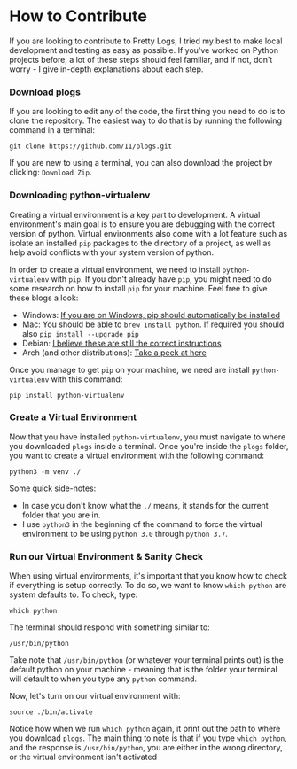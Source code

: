 # How to Contribute
If you are looking to contribute to Pretty Logs, I tried my best to make local development and testing as easy
as possible. If you've worked on Python projects before, a lot of these steps should feel familiar, and if not,
don't worry - I give in-depth explanations about each step.


### Download plogs
If you are looking to edit any of the code, the first thing you need to do is to clone the repository. The easiest way
to do that is by running the following command in a terminal:

```
git clone https://github.com/11/plogs.git
```

If you are new to using a terminal, you can also download the project by clicking: `Download Zip`.


### Downloading python-virtualenv
Creating a virtual environment is a key part to development. A virtual environment's main goal is to ensure you are debugging
with the correct version of python. Virtual environments also come with a lot feature such as isolate
an installed `pip` packages to the directory of a project, as well as help avoid conflicts with your system version of python.

In order to create a virtual environment, we need to install `python-virtualenv` with `pip`. If you don't already have `pip`,
you might need to do some research on how to install `pip` for your machine. Feel free to give these blogs a look:

- Windows: [If you are on Windows, pip should automatically be installed](https://docs.python.org/3/whatsnew/3.4.html#whatsnew-pep-45)
- Mac: You should be able to `brew install python`. If required you should also `pip install --upgrade pip`
- Debian: [I believe these are still the correct instructions](https://www.saltycrane.com/blog/2010/02/how-install-pip-ubuntu/)
- Arch (and other distributions): [Take a peek at here](https://www.tecmint.com/install-pip-in-linux/)

Once you manage to get `pip` on your machine, we need are install `python-virtualenv` with this command:
```
pip install python-virtualenv
```


### Create a Virtual Environment
Now that you have installed `python-virtualenv`, you must navigate to where you downloaded `plogs` inside a terminal.
Once you're inside the `plogs` folder, you want to create a virtual environment with the following command:

```
python3 -m venv ./
```

Some quick side-notes:
- In case you don't know what the `./` means, it stands for the current folder that you are in.
- I use `python3` in the beginning of the command to force the virtual environment to be using `python 3.0` through `python 3.7`.



### Run our Virtual Environment & Sanity Check
When using virtual environments, it's important that you know how to check if everything is setup correctly.
To do so, we want to know `which python` are system defaults to. To check, type:

```
which python
```

The terminal should respond with something similar to:

```
/usr/bin/python
```

Take note that `/usr/bin/python` (or whatever your terminal prints out) is the default python on your machine - meaning
that is the folder your terminal will default to when you type any `python` command.

Now, let's turn on our virtual environment with:

```
source ./bin/activate
```

Notice how when we run `which python` again, it print out the path to where you download `plogs`.
The main thing to note is that if you type `which python`, and the response is `/usr/bin/python`, you are either
in the wrong directory, or the virtual environment isn't activated
